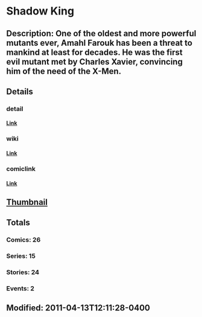 # Shadow King
## Description: One of the oldest and more powerful mutants ever, Amahl Farouk has been a threat to mankind at least for decades. He was the first evil mutant met by Charles Xavier, convincing him of the need of the X-Men.
## Details
### detail
#### [Link](http://marvel.com/characters/2057/shadow_king?utm_campaign=apiRef&utm_source=225578a89fc76f3d20fbffda5d17a88d)
### wiki
#### [Link](http://marvel.com/universe/Shadow_King?utm_campaign=apiRef&utm_source=225578a89fc76f3d20fbffda5d17a88d)
### comiclink
#### [Link](http://marvel.com/comics/characters/1009573/shadow_king?utm_campaign=apiRef&utm_source=225578a89fc76f3d20fbffda5d17a88d)
## [Thumbnail](http://i.annihil.us/u/prod/marvel/i/mg/9/30/4ce5a16fd4182.jpg)
## Totals
### Comics: 26
### Series: 15
### Stories: 24
### Events: 2
## Modified: 2011-04-13T12:11:28-0400